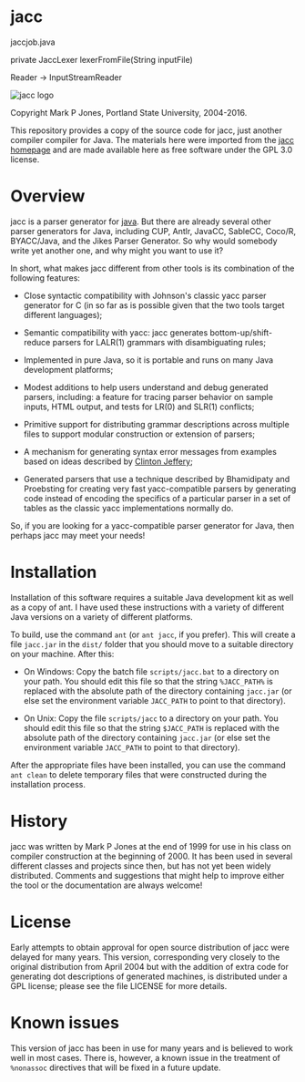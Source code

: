 # jacc

jaccjob.java

 private JaccLexer lexerFromFile(String inputFile)

 Reader -> InputStreamReader


![jacc logo](images/jacc.gif)

Copyright Mark P Jones, Portland State University, 2004-2016.

This repository provides a copy of the source code for jacc, just another
compiler compiler for Java.  The materials here were imported from
the [jacc homepage](http://web.cecs.pdx.edu/~mpj/jacc) and are 
made available here as free software under the GPL 3.0 license.

# Overview
jacc is a parser generator for [java](http://java.sun.com).  But there
are already several other parser generators for Java, including CUP,
Antlr, JavaCC, SableCC, Coco/R, BYACC/Java, and the Jikes Parser Generator.
So why would somebody write yet another one, and why might you want to use it?

In short, what makes jacc different from other
tools is its combination of the following features:

- Close syntactic compatibility with
  Johnson's classic yacc parser generator for C
  (in so far as is possible given that the two tools target
  different languages);

- Semantic compatibility with yacc:
  jacc generates bottom-up/shift-reduce parsers for LALR(1)
  grammars with disambiguating rules;

- Implemented in pure Java, so it is
  portable and runs on many Java development platforms;

- Modest additions to help users understand and debug
  generated parsers, including: a feature for tracing
  parser behavior on sample inputs, HTML output, and
  tests for LR(0) and SLR(1) conflicts;

- Primitive support for distributing grammar descriptions
  across multiple files to support modular construction
  or extension of parsers;

- A mechanism for generating syntax error messages
  from examples based on ideas described
  by [Clinton Jeffery](http://unicon.sourceforge.net/merr/);

- Generated parsers that use a technique
  described by Bhamidipaty and Proebsting for creating
  very fast yacc-compatible parsers by generating code
  instead of encoding the specifics of a particular
  parser in a set of tables as the classic yacc
  implementations normally do.

So, if you are looking for a yacc-compatible
parser generator for Java, then perhaps jacc may meet your needs!

# Installation
Installation of this software requires a suitable Java development
kit as well as a copy of ant.  I have used these instructions with
a variety of different Java versions on a variety of different
platforms.

To build, use the command `ant` (or `ant jacc`, if you prefer).
This will create a file `jacc.jar` in the `dist/` folder that you
should move to a suitable directory on your machine.  After this:

- On Windows:
  Copy the batch file `scripts/jacc.bat` to a directory on your path.
  You should edit this file so that the string `%JACC_PATH%` is
  replaced with the absolute path of the directory containing
  `jacc.jar` (or else set the environment variable `JACC_PATH` to
  point to that directory).

- On Unix:
  Copy the file `scripts/jacc` to a directory on your path.
  You should edit this file so that the string `$JACC_PATH` is
  replaced with the absolute path of the directory containing
  `jacc.jar` (or else set the environment variable `JACC_PATH`
  to point to that directory).

After the appropriate files have been installed, you can use the command
`ant clean` to delete temporary files that were constructed during the
installation process.

# History
jacc was written by Mark P Jones at the end of 1999 for use in his
class on compiler construction at the beginning of 2000.  It has been
used in several different classes and projects since then, but has not
yet been widely distributed.  Comments and suggestions that might help
to improve either the tool or the documentation are always welcome!

# License
Early attempts to obtain approval for open source distribution of jacc
were delayed for many years.  This version, corresponding very closely
to the original distribution from April 2004 but with the addition of
extra code for generating dot descriptions of generated machines, is
distributed under a GPL license; please see the file LICENSE for more
details.

# Known issues
This version of jacc has been in use for many years and is believed
to work well in most cases.  There is, however, a known issue in the
treatment of `%nonassoc` directives that will be fixed in a future
update.
